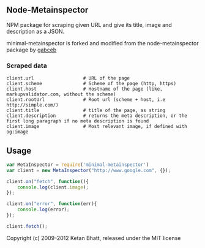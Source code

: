 ## Node-Metainspector

NPM package for scraping given URL and give its title, image and description as a JSON.

minimal-metainspector is forked and modified from the node-metainspector package by [gabceb](http://github.com/gabceb/node-metainspector)

### Scraped data

```
client.url                	# URL of the page
client.scheme             	# Scheme of the page (http, https)
client.host               	# Hostname of the page (like, markupvalidator.com, without the scheme)
client.rootUrl 			  	# Root url (scheme + host, i.e http://simple.com/)
client.title              	# title of the page, as string
client.description        	# returns the meta description, or the first long paragraph if no meta description is found
client.image              	# Most relevant image, if defined with og:image

```

## Usage

```javascript
var MetaInspector = require('minimal-metainspector')
var client = new MetaInspector("http://www.google.com", {});

client.on("fetch", function(){
    console.log(client.image);
});

client.on("error", function(err){
	console.log(error);
});

client.fetch();

```

Copyright (c) 2009-2012 Ketan Bhatt, released under the MIT license

